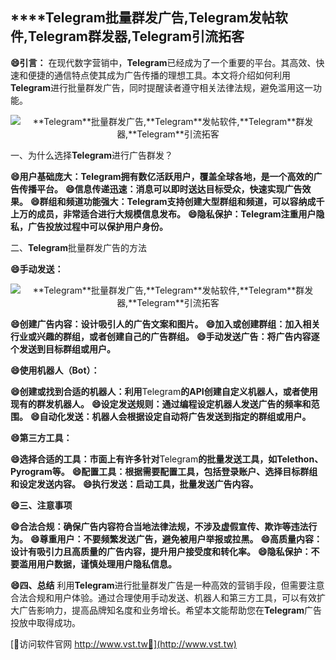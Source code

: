 ## ****Telegram**批量群发广告,**Telegram**发帖软件,**Telegram**群发器,**Telegram**引流拓客**

**😄引言：**
在现代数字营销中，**Telegram**已经成为了一个重要的平台。其高效、快速和便捷的通信特点使其成为广告传播的理想工具。本文将介绍如何利用**Telegram**进行批量群发广告，同时提醒读者遵守相关法律法规，避免滥用这一功能。

 <center><img src="https://vst.tw/MP4/tuiguang/png/2.png" alt="**Telegram**批量群发广告,**Telegram**发帖软件,**Telegram**群发器,**Telegram**引流拓客"></center>

一、为什么选择**Telegram**进行广告群发？

**😄用户基础庞大：**Telegram**拥有数亿活跃用户，覆盖全球各地，是一个高效的广告传播平台。**
**😄信息传递迅速：消息可以即时送达目标受众，快速实现广告效果。**
**😄群组和频道功能强大：**Telegram**支持创建大型群组和频道，可以容纳成千上万的成员，非常适合进行大规模信息发布。**
**😄隐私保护：**Telegram**注重用户隐私，广告投放过程中可以保护用户身份。**

二、**Telegram**批量群发广告的方法

**😄手动发送：**

 <center><img src="https://vst.tw/MP4/tuiguang/png/3.png" alt="**Telegram**批量群发广告,**Telegram**发帖软件,**Telegram**群发器,**Telegram**引流拓客"></center>

**😄创建广告内容：设计吸引人的广告文案和图片。**
**😄加入或创建群组：加入相关行业或兴趣的群组，或者创建自己的广告群组。**
**😄手动发送广告：将广告内容逐个发送到目标群组或用户。**

**😄使用机器人（Bot）：**

**😄创建或找到合适的机器人：利用**Telegram**的API创建自定义机器人，或者使用现有的群发机器人。**
**😄设定发送规则：通过编程设定机器人发送广告的频率和范围。**
**😄自动化发送：机器人会根据设定自动将广告发送到指定的群组或用户。**

**😄第三方工具：**

**😄选择合适的工具：市面上有许多针对**Telegram**的批量发送工具，如Telethon、Pyrogram等。**
**😄配置工具：根据需要配置工具，包括登录账户、选择目标群组和设定发送内容。**
**😄执行发送：启动工具，批量发送广告内容。**

**😄三、注意事项**

**😄合法合规：确保广告内容符合当地法律法规，不涉及虚假宣传、欺诈等违法行为。**
**😄尊重用户：不要频繁发送广告，避免被用户举报或拉黑。**
**😄高质量内容：设计有吸引力且高质量的广告内容，提升用户接受度和转化率。**
**😄隐私保护：不要滥用用户数据，谨慎处理用户隐私信息。**

**😄四、总结**
利用**Telegram**进行批量群发广告是一种高效的营销手段，但需要注意合法合规和用户体验。通过合理使用手动发送、机器人和第三方工具，可以有效扩大广告影响力，提高品牌知名度和业务增长。希望本文能帮助您在**Telegram**广告投放中取得成功。


[👻访问软件官网 http://www.vst.tw👻](http://www.vst.tw)
